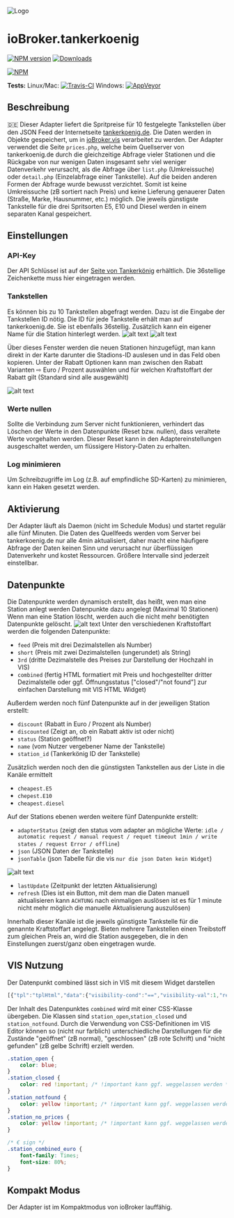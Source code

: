 ![Logo](../../admin/tankerkoenig.png)
# ioBroker.tankerkoenig

[![NPM version](http://img.shields.io/npm/v/iobroker.tankerkoenig.svg)](https://www.npmjs.com/package/iobroker.tankerkoenig)
[![Downloads](https://img.shields.io/npm/dm/iobroker.tankerkoenig.svg)](https://www.npmjs.com/package/iobroker.tankerkoenig)

[![NPM](https://nodei.co/npm/iobroker.tankerkoenig.png?downloads=true)](https://nodei.co/npm/iobroker.tankerkoenig/)

**Tests:** Linux/Mac: [![Travis-CI](http://img.shields.io/travis/Pix---/ioBroker.tankerkoenig/master.svg)](https://travis-ci.org/Pix---/ioBroker.tankerkoenig)
Windows: [![AppVeyor](https://ci.appveyor.com/api/projects/status/github/Pix---/ioBroker.tankerkoenig?branch=master&svg=true)](https://ci.appveyor.com/project/Pix---/ioBroker-tankerkoenig/)


## Beschreibung
:de: Dieser Adapter liefert die Spritpreise für 10 festgelegte Tankstellen über den JSON Feed der Internetseite [tankerkoenig.de](https://creativecommons.tankerkoenig.de/#about). Die Daten werden in Objekte gespeichert, um in [ioBroker.vis](https://github.com/ioBroker/ioBroker.vis) verarbeitet zu werden.
Der Adapter verwendet die Seite `prices.php`, welche beim Quellserver von tankerkoenig.de durch die gleichzeitige Abfrage vieler Stationen und die Rückgabe von nur wenigen Daten insgesamt sehr viel weniger Datenverkehr verursacht, als die Abfrage über `list.php` (Umkreissuche) oder `detail.php` (Einzelabfrage einer Tankstelle). Auf die beiden anderen Formen der Abfrage wurde bewusst verzichtet. Somit ist keine Umkreissuche (zB sortiert nach Preis) und keine Lieferung genauerer Daten (Straße, Marke, Hausnummer, etc.) möglich. Die jeweils günstigste Tankstelle für die drei Spritsorten E5, E10 und Diesel werden in einem separaten Kanal gespeichert.

## Einstellungen
### API-Key
Der API Schlüssel ist auf der [Seite von Tankerkönig](https://creativecommons.tankerkoenig.de/#about) erhältlich. Die 36stellige Zeichenkette muss hier eingetragen werden.

### Tankstellen
Es können bis zu 10 Tankstellen abgefragt werden. Dazu ist die Eingabe der Tankstellen ID nötig. Die ID für jede Tankstelle erhält man auf tankerkoenig.de. Sie ist ebenfalls 36stellig.
Zusätzlich kann ein eigener Name für die Station hinterlegt werden.
![alt text](img/tankerkoenigSettingsScreenshot.png "Screenshot Settings")
![alt text](img/tankerkoenigSettingsScreenshot2.png "Screenshot Settings")

Über dieses Fenster werden die neuen Stationen hinzugefügt, man kann direkt in der Karte darunter die Stadions-ID auslesen und in das Feld oben kopieren.
Unter der Rabatt Optionen kann man zwischen den Rabatt Varianten ⇨ Euro / Prozent auswählen und für welchen Kraftstoffart der Rabatt gilt (Standard sind alle ausgewählt)

![alt text](img/tankerkoenigStationFinder.png "Screenshot Settings")


### Werte nullen
Sollte die Verbindung zum Server nicht funktionieren, verhindert das Löschen der Werte in den Datenpunkte (Reset bzw. nullen), dass veraltete Werte vorgehalten werden. Dieser Reset kann in den Adaptereinstellungen ausgeschaltet werden, um flüssigere History-Daten zu erhalten.

### Log minimieren
Um Schreibzugriffe im Log (z.B. auf empfindliche SD-Karten) zu minimieren, kann ein Haken gesetzt werden.

## Aktivierung
Der Adapter läuft als Daemon (nicht im Schedule Modus) und startet regulär alle fünf Minuten. Die Daten des Quellfeeds werden vom Server bei tankerkoenig.de nur alle 4min aktualisiert, daher macht eine häufigere Abfrage der Daten keinen Sinn und verursacht nur überflüssigen Datenverkehr und kostet Ressourcen. Größere Intervalle sind jederzeit einstellbar.

##  Datenpunkte
Die Datenpunkte werden dynamisch erstellt, das heißt, wen man eine Station anlegt werden Datenpunkte dazu angelegt (Maximal 10 Stationen)
Wenn man eine Station löscht, werden auch die nicht mehr benötigten Datenpunkte gelöscht.
![alt text](img/tankerkoenigNewDP.png "Screenshot Settings")
Unter den verschiedenen Kraftstoffart werden die folgenden Datenpunkte:
* `feed` (Preis mit drei Dezimalstellen als Number)
* `short` (Preis mit zwei Dezimalstellen (ungerundet) als String)
* `3rd` (dritte Dezimalstelle des Preises zur Darstellung der Hochzahl in VIS)
* `combined` (fertig HTML formatiert mit Preis und hochgestellter dritter Dezimalstelle oder ggf. Öffnungsstatus ["closed"/"not found"] zur einfachen Darstellung mit VIS HTML Widget)

Außerdem werden noch fünf Datenpunkte auf in der jeweiligen Station erstellt:
* `discount` (Rabatt in Euro / Prozent als Number)
* `discounted` (Zeigt an, ob ein Rabatt aktiv ist oder nicht)
* `status` (Station geöffnet?)
* `name` (vom Nutzer vergebener Name der Tankstelle)
* `station_id` (Tankerkönig ID der Tankstelle)

Zusätzlich werden noch den die günstigsten Tankstellen aus der Liste in die Kanäle ermittelt
* `cheapest.E5`
* `chepest.E10`
* `cheapest.diesel`

Auf der Stations ebenen werden weitere fünf Datenpunkte erstellt:
* `adapterStatus` (zeigt den status vom adapter an mögliche Werte: `idle / automatic request / manual request / requet timeout 1min / write states / request Error / offline`)
* `json` (JSON Daten der Tankstelle)
* `jsonTable` (json Tabelle für die vis `nur die json Daten kein Widget`)

![alt text](img/jsonTable.png "Screenshot Settings")
* `lastUpdate` (Zeitpunkt der letzten Aktualisierung)
* `refresh` (Dies ist ein Button, mit dem man die Daten manuell aktualisieren kann `ACHTUNG` nach einmaligen auslösen ist es für 1 minute nicht mehr möglich die manuelle Aktualisierung auszulösen)


Innerhalb dieser Kanäle ist die jeweils günstigste Tankstelle für die genannte Kraftstoffart angelegt. Bieten mehrere Tankstellen einen Treibstoff zum gleichen Preis an, wird die Station ausgegeben, die in den Einstellungen zuerst/ganz oben eingetragen wurde.

## VIS Nutzung
Der Datenpunkt combined lässt sich in VIS mit diesem Widget darstellen
```js
[{"tpl":"tplHtml","data":{"visibility-cond":"==","visibility-val":1,"refreshInterval":"0","gestures-offsetX":0,"gestures-offsetY":0,"signals-cond-0":"==","signals-val-0":true,"signals-icon-0":"/vis/signals/lowbattery.png","signals-icon-size-0":0,"signals-blink-0":false,"signals-horz-0":0,"signals-vert-0":0,"signals-hide-edit-0":false,"signals-cond-1":"==","signals-val-1":true,"signals-icon-1":"/vis/signals/lowbattery.png","signals-icon-size-1":0,"signals-blink-1":false,"signals-horz-1":0,"signals-vert-1":0,"signals-hide-edit-1":false,"signals-cond-2":"==","signals-val-2":true,"signals-icon-2":"/vis/signals/lowbattery.png","signals-icon-size-2":0,"signals-blink-2":false,"signals-horz-2":0,"signals-vert-2":0,"signals-hide-edit-2":false,"html":"<span style=\"font-size: 80%; padding: 0 20px 0 5px;\">Diesel</span>{tankerkoenig.0.stations.0.diesel.combined}"},"style":{"left":"634px","top":"745px","z-index":"20","width":"228px","height":"36px","background-color":"","color":"rgba(225,225,225,1)","font-size":"30px","text-align":"center","background":"rgba(250,0,0,0.1)"},"widgetSet":"basic"}]
```
Der Inhalt des Datenpunktes `combined` wird mit einer CSS-Klasse übergeben. Die Klassen sind `station_open`,`station_closed` und `station_notfound`. Durch die Verwendung von CSS-Definitionen im VIS Editor können so (nicht nur farblich) unterschiedliche Darstellungen für die Zustände "geöffnet" (zB normal), "geschlossen" (zB rote Schrift) und "nicht gefunden" (zB gelbe Schrift) erzielt werden.
```css
.station_open {
    color: blue; 
}
.station_closed {
    color: red !important; /* !important kann ggf. weggelassen werden */
}
.station_notfound {
    color: yellow !important; /* !important kann ggf. weggelassen werden */
}
.station_no_prices {
    color: yellow !important; /* !important kann ggf. weggelassen werden */
}

/* € sign */
.station_combined_euro {
    font-family: Times;
    font-size: 80%;
}
```

## Kompakt Modus
Der Adapter ist im Kompaktmodus von ioBroker lauffähig.
